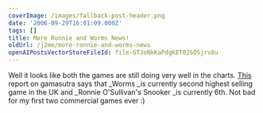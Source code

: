 ```yaml
---
coverImage: /images/fallback-post-header.png
date: '2006-09-29T16:01:09.000Z'
tags: []
title: More Ronnie and Worms News!
oldUrl: /j2me/more-ronnie-and-worms-news
openAIPostsVectorStoreFileId: file-GTJoNkKaPdgKET02SOSjrv8u
---
```


Well it looks like both the games are still doing very well in the charts. [This](https://www.gamasutra.com/php-bin/news_index.php?story=10685) report on gamasutra says that \_Worms \_is currently second highest selling game in the UK and \_Ronnie O'Sullivan's Snooker \_is currently 6th. Not bad for my first two commercial games ever :)
